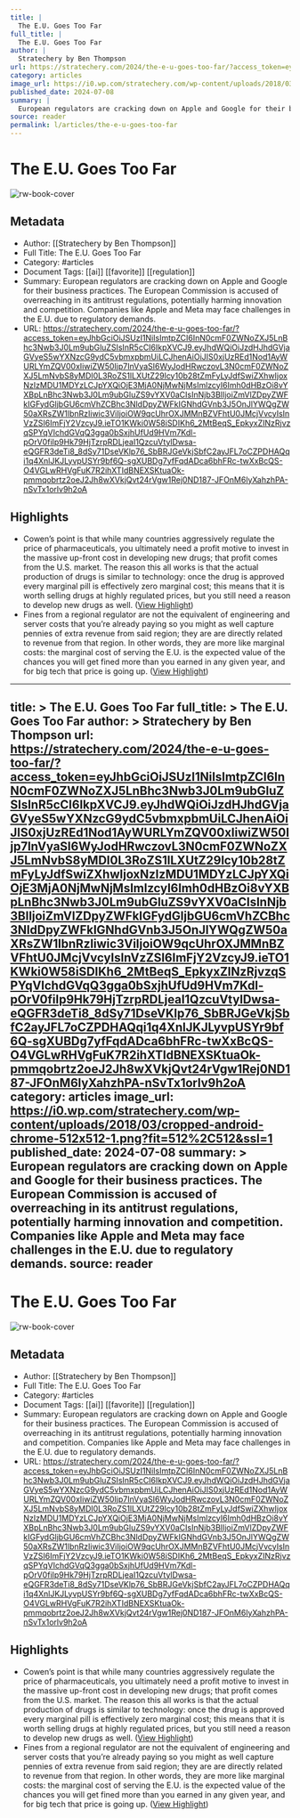 ```yaml
---
title: |
  The E.U. Goes Too Far
full_title: |
  The E.U. Goes Too Far
author: |
  Stratechery by Ben Thompson
url: https://stratechery.com/2024/the-e-u-goes-too-far/?access_token=eyJhbGciOiJSUzI1NiIsImtpZCI6InN0cmF0ZWNoZXJ5LnBhc3Nwb3J0Lm9ubGluZSIsInR5cCI6IkpXVCJ9.eyJhdWQiOiJzdHJhdGVjaGVyeS5wYXNzcG9ydC5vbmxpbmUiLCJhenAiOiJIS0xjUzREd1Nod1AyWURLYmZQV00xIiwiZW50Ijp7InVyaSI6WyJodHRwczovL3N0cmF0ZWNoZXJ5LmNvbS8yMDI0L3RoZS1lLXUtZ29lcy10b28tZmFyLyJdfSwiZXhwIjoxNzIzMDU1MDYzLCJpYXQiOjE3MjA0NjMwNjMsImlzcyI6Imh0dHBzOi8vYXBpLnBhc3Nwb3J0Lm9ubGluZS9vYXV0aCIsInNjb3BlIjoiZmVlZDpyZWFkIGFydGljbGU6cmVhZCBhc3NldDpyZWFkIGNhdGVnb3J5OnJlYWQgZW50aXRsZW1lbnRzIiwic3ViIjoiOW9qcUhrOXJMMnBZVFhtU0JMcjVvcyIsInVzZSI6ImFjY2VzcyJ9.ieTO1KWki0W58iSDIKh6_2MtBeqS_EpkyxZINzRjvzqSPYqVIchdGVqQ3gga0bSxjhUfUd9HVm7Kdl-pOrV0fiIp9Hk79HjTzrpRDLjeaI1QzcuVtylDwsa-eQGFR3deTi8_8dSy71DseVKlp76_SbBRJGeVkjSbfC2ayJFL7oCZPDHAQqi1q4XnlJKJLyvpUSYr9bf6Q-sgXUBDg7yfFqdADca6bhFRc-twXxBcQS-O4VGLwRHVgFuK7R2ihXTIdBNEXSKtuaOk-pmmqobrtz2oeJ2Jh8wXVkjQvt24rVgw1Rej0ND187-JFOnM6lyXahzhPA-nSvTx1orlv9h2oA
category: articles
image_url: https://i0.wp.com/stratechery.com/wp-content/uploads/2018/03/cropped-android-chrome-512x512-1.png?fit=512%2C512&ssl=1
published_date: 2024-07-08
summary: |
  European regulators are cracking down on Apple and Google for their business practices. The European Commission is accused of overreaching in its antitrust regulations, potentially harming innovation and competition. Companies like Apple and Meta may face challenges in the E.U. due to regulatory demands.
source: reader
permalink: l/articles/the-e-u-goes-too-far
---
```

# The E.U. Goes Too Far

![rw-book-cover](https://i0.wp.com/stratechery.com/wp-content/uploads/2018/03/cropped-android-chrome-512x512-1.png?fit=512%2C512&ssl=1)

## Metadata
- Author: [[Stratechery by Ben Thompson]]
- Full Title: The E.U. Goes Too Far
- Category: #articles
- Document Tags: [[ai]] [[favorite]] [[regulation]] 
- Summary: European regulators are cracking down on Apple and Google for their business practices. The European Commission is accused of overreaching in its antitrust regulations, potentially harming innovation and competition. Companies like Apple and Meta may face challenges in the E.U. due to regulatory demands.
- URL: https://stratechery.com/2024/the-e-u-goes-too-far/?access_token=eyJhbGciOiJSUzI1NiIsImtpZCI6InN0cmF0ZWNoZXJ5LnBhc3Nwb3J0Lm9ubGluZSIsInR5cCI6IkpXVCJ9.eyJhdWQiOiJzdHJhdGVjaGVyeS5wYXNzcG9ydC5vbmxpbmUiLCJhenAiOiJIS0xjUzREd1Nod1AyWURLYmZQV00xIiwiZW50Ijp7InVyaSI6WyJodHRwczovL3N0cmF0ZWNoZXJ5LmNvbS8yMDI0L3RoZS1lLXUtZ29lcy10b28tZmFyLyJdfSwiZXhwIjoxNzIzMDU1MDYzLCJpYXQiOjE3MjA0NjMwNjMsImlzcyI6Imh0dHBzOi8vYXBpLnBhc3Nwb3J0Lm9ubGluZS9vYXV0aCIsInNjb3BlIjoiZmVlZDpyZWFkIGFydGljbGU6cmVhZCBhc3NldDpyZWFkIGNhdGVnb3J5OnJlYWQgZW50aXRsZW1lbnRzIiwic3ViIjoiOW9qcUhrOXJMMnBZVFhtU0JMcjVvcyIsInVzZSI6ImFjY2VzcyJ9.ieTO1KWki0W58iSDIKh6_2MtBeqS_EpkyxZINzRjvzqSPYqVIchdGVqQ3gga0bSxjhUfUd9HVm7Kdl-pOrV0fiIp9Hk79HjTzrpRDLjeaI1QzcuVtylDwsa-eQGFR3deTi8_8dSy71DseVKlp76_SbBRJGeVkjSbfC2ayJFL7oCZPDHAQqi1q4XnlJKJLyvpUSYr9bf6Q-sgXUBDg7yfFqdADca6bhFRc-twXxBcQS-O4VGLwRHVgFuK7R2ihXTIdBNEXSKtuaOk-pmmqobrtz2oeJ2Jh8wXVkjQvt24rVgw1Rej0ND187-JFOnM6lyXahzhPA-nSvTx1orlv9h2oA

## Highlights
- Cowen’s point is that while many countries aggressively regulate the price of pharmaceuticals, you ultimately need a profit motive to invest in the massive up-front cost in developing new drugs; that profit comes from the U.S. market. The reason this all works is that the actual production of drugs is similar to technology: once the drug is approved every marginal pill is effectively zero marginal cost; this means that it is worth selling drugs at highly regulated prices, but you still need a reason to develop new drugs as well. ([View Highlight](https://read.readwise.io/read/01jbkhjc524qfy4hg6y29nngrv))
- Fines from a regional regulator are not the equivalent of engineering and server costs that you’re already paying so you might as well capture pennies of extra revenue from said region; they are are directly related to revenue from that region. In other words, they are more like marginal costs: the marginal cost of serving the E.U. is the expected value of the chances you will get fined more than you earned in any given year, and for big tech that price is going up. ([View Highlight](https://read.readwise.io/read/01jbkhkm17dsq4btd50kmk01t9))


---
title: >
  The E.U. Goes Too Far
full_title: >
  The E.U. Goes Too Far
author: >
  Stratechery by Ben Thompson
url: https://stratechery.com/2024/the-e-u-goes-too-far/?access_token=eyJhbGciOiJSUzI1NiIsImtpZCI6InN0cmF0ZWNoZXJ5LnBhc3Nwb3J0Lm9ubGluZSIsInR5cCI6IkpXVCJ9.eyJhdWQiOiJzdHJhdGVjaGVyeS5wYXNzcG9ydC5vbmxpbmUiLCJhenAiOiJIS0xjUzREd1Nod1AyWURLYmZQV00xIiwiZW50Ijp7InVyaSI6WyJodHRwczovL3N0cmF0ZWNoZXJ5LmNvbS8yMDI0L3RoZS1lLXUtZ29lcy10b28tZmFyLyJdfSwiZXhwIjoxNzIzMDU1MDYzLCJpYXQiOjE3MjA0NjMwNjMsImlzcyI6Imh0dHBzOi8vYXBpLnBhc3Nwb3J0Lm9ubGluZS9vYXV0aCIsInNjb3BlIjoiZmVlZDpyZWFkIGFydGljbGU6cmVhZCBhc3NldDpyZWFkIGNhdGVnb3J5OnJlYWQgZW50aXRsZW1lbnRzIiwic3ViIjoiOW9qcUhrOXJMMnBZVFhtU0JMcjVvcyIsInVzZSI6ImFjY2VzcyJ9.ieTO1KWki0W58iSDIKh6_2MtBeqS_EpkyxZINzRjvzqSPYqVIchdGVqQ3gga0bSxjhUfUd9HVm7Kdl-pOrV0fiIp9Hk79HjTzrpRDLjeaI1QzcuVtylDwsa-eQGFR3deTi8_8dSy71DseVKlp76_SbBRJGeVkjSbfC2ayJFL7oCZPDHAQqi1q4XnlJKJLyvpUSYr9bf6Q-sgXUBDg7yfFqdADca6bhFRc-twXxBcQS-O4VGLwRHVgFuK7R2ihXTIdBNEXSKtuaOk-pmmqobrtz2oeJ2Jh8wXVkjQvt24rVgw1Rej0ND187-JFOnM6lyXahzhPA-nSvTx1orlv9h2oA
category: articles
image_url: https://i0.wp.com/stratechery.com/wp-content/uploads/2018/03/cropped-android-chrome-512x512-1.png?fit=512%2C512&ssl=1
published_date: 2024-07-08
summary: >
  European regulators are cracking down on Apple and Google for their business practices. The European Commission is accused of overreaching in its antitrust regulations, potentially harming innovation and competition. Companies like Apple and Meta may face challenges in the E.U. due to regulatory demands.
source: reader
---
# The E.U. Goes Too Far

![rw-book-cover](https://i0.wp.com/stratechery.com/wp-content/uploads/2018/03/cropped-android-chrome-512x512-1.png?fit=512%2C512&ssl=1)

## Metadata
- Author: [[Stratechery by Ben Thompson]]
- Full Title: The E.U. Goes Too Far
- Category: #articles
- Document Tags: [[ai]] [[favorite]] [[regulation]] 
- Summary: European regulators are cracking down on Apple and Google for their business practices. The European Commission is accused of overreaching in its antitrust regulations, potentially harming innovation and competition. Companies like Apple and Meta may face challenges in the E.U. due to regulatory demands.
- URL: https://stratechery.com/2024/the-e-u-goes-too-far/?access_token=eyJhbGciOiJSUzI1NiIsImtpZCI6InN0cmF0ZWNoZXJ5LnBhc3Nwb3J0Lm9ubGluZSIsInR5cCI6IkpXVCJ9.eyJhdWQiOiJzdHJhdGVjaGVyeS5wYXNzcG9ydC5vbmxpbmUiLCJhenAiOiJIS0xjUzREd1Nod1AyWURLYmZQV00xIiwiZW50Ijp7InVyaSI6WyJodHRwczovL3N0cmF0ZWNoZXJ5LmNvbS8yMDI0L3RoZS1lLXUtZ29lcy10b28tZmFyLyJdfSwiZXhwIjoxNzIzMDU1MDYzLCJpYXQiOjE3MjA0NjMwNjMsImlzcyI6Imh0dHBzOi8vYXBpLnBhc3Nwb3J0Lm9ubGluZS9vYXV0aCIsInNjb3BlIjoiZmVlZDpyZWFkIGFydGljbGU6cmVhZCBhc3NldDpyZWFkIGNhdGVnb3J5OnJlYWQgZW50aXRsZW1lbnRzIiwic3ViIjoiOW9qcUhrOXJMMnBZVFhtU0JMcjVvcyIsInVzZSI6ImFjY2VzcyJ9.ieTO1KWki0W58iSDIKh6_2MtBeqS_EpkyxZINzRjvzqSPYqVIchdGVqQ3gga0bSxjhUfUd9HVm7Kdl-pOrV0fiIp9Hk79HjTzrpRDLjeaI1QzcuVtylDwsa-eQGFR3deTi8_8dSy71DseVKlp76_SbBRJGeVkjSbfC2ayJFL7oCZPDHAQqi1q4XnlJKJLyvpUSYr9bf6Q-sgXUBDg7yfFqdADca6bhFRc-twXxBcQS-O4VGLwRHVgFuK7R2ihXTIdBNEXSKtuaOk-pmmqobrtz2oeJ2Jh8wXVkjQvt24rVgw1Rej0ND187-JFOnM6lyXahzhPA-nSvTx1orlv9h2oA

## Highlights
- Cowen’s point is that while many countries aggressively regulate the price of pharmaceuticals, you ultimately need a profit motive to invest in the massive up-front cost in developing new drugs; that profit comes from the U.S. market. The reason this all works is that the actual production of drugs is similar to technology: once the drug is approved every marginal pill is effectively zero marginal cost; this means that it is worth selling drugs at highly regulated prices, but you still need a reason to develop new drugs as well. ([View Highlight](https://read.readwise.io/read/01jbkhjc524qfy4hg6y29nngrv))
- Fines from a regional regulator are not the equivalent of engineering and server costs that you’re already paying so you might as well capture pennies of extra revenue from said region; they are are directly related to revenue from that region. In other words, they are more like marginal costs: the marginal cost of serving the E.U. is the expected value of the chances you will get fined more than you earned in any given year, and for big tech that price is going up. ([View Highlight](https://read.readwise.io/read/01jbkhkm17dsq4btd50kmk01t9))


